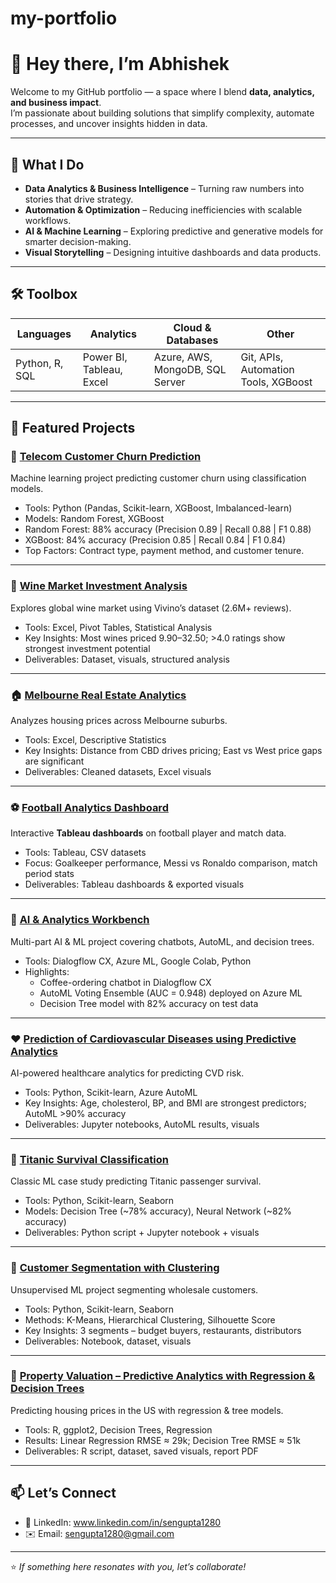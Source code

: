 # my-portfolio
# 👋 Hey there, I’m Abhishek

Welcome to my GitHub portfolio — a space where I blend **data, analytics, and business impact**.  
I’m passionate about building solutions that simplify complexity, automate processes, and uncover insights hidden in data.  

---

## 🚀 What I Do
- **Data Analytics & Business Intelligence** – Turning raw numbers into stories that drive strategy.  
- **Automation & Optimization** – Reducing inefficiencies with scalable workflows.  
- **AI & Machine Learning** – Exploring predictive and generative models for smarter decision-making.  
- **Visual Storytelling** – Designing intuitive dashboards and data products.  

---

## 🛠️ Toolbox
| Languages | Analytics | Cloud & Databases | Other |
|-----------|-----------|-------------------|-------|
| Python, R, SQL | Power BI, Tableau, Excel | Azure, AWS, MongoDB, SQL Server | Git, APIs, Automation Tools, XGBoost | ClaudeAI, GeminiAI, OpenAI APIs, AI Based Automations, Agentic AI 

---

## 🚀 Featured Projects

### 📱 [Telecom Customer Churn Prediction](https://github.com/sengupta1280/my-portfolio/tree/main/Projects/Telecom%20Churn%20Prediction)
Machine learning project predicting customer churn using classification models.  
- Tools: Python (Pandas, Scikit-learn, XGBoost, Imbalanced-learn)  
- Models: Random Forest, XGBoost  
- Random Forest: 88% accuracy (Precision 0.89 | Recall 0.88 | F1 0.88)  
- XGBoost: 84% accuracy (Precision 0.85 | Recall 0.84 | F1 0.84)  
- Top Factors: Contract type, payment method, and customer tenure.

---

### 🍷 [Wine Market Investment Analysis](https://github.com/sengupta1280/my-portfolio/tree/main/Projects/Wine%20Market%20Analysis)
Explores global wine market using Vivino’s dataset (2.6M+ reviews).  
- Tools: Excel, Pivot Tables, Statistical Analysis  
- Key Insights: Most wines priced $9.90–$32.50; >4.0 ratings show strongest investment potential  
- Deliverables: Dataset, visuals, structured analysis  

---

### 🏠 [Melbourne Real Estate Analytics](https://github.com/sengupta1280/my-portfolio/tree/main/Projects/Melbourne%20Real%20Estate%20Analysis)
Analyzes housing prices across Melbourne suburbs.  
- Tools: Excel, Descriptive Statistics  
- Key Insights: Distance from CBD drives pricing; East vs West price gaps are significant  
- Deliverables: Cleaned datasets, Excel visuals  

---

### ⚽ [Football Analytics Dashboard](https://github.com/sengupta1280/my-portfolio/tree/main/Projects/Football%20Analytics%20Dashboard)
Interactive **Tableau dashboards** on football player and match data.  
- Tools: Tableau, CSV datasets  
- Focus: Goalkeeper performance, Messi vs Ronaldo comparison, match period stats  
- Deliverables: Tableau dashboards & exported visuals  

---

### 🤖 [AI & Analytics Workbench](https://github.com/sengupta1280/my-portfolio/tree/main/Projects/AI%20and%20Analytics%20Workbench)
Multi-part AI & ML project covering chatbots, AutoML, and decision trees.  
- Tools: Dialogflow CX, Azure ML, Google Colab, Python  
- Highlights:  
  - Coffee-ordering chatbot in Dialogflow CX  
  - AutoML Voting Ensemble (AUC = 0.948) deployed on Azure ML  
  - Decision Tree model with 82% accuracy on test data  

---

### ❤️ [Prediction of Cardiovascular Diseases using Predictive Analytics](https://github.com/sengupta1280/my-portfolio/tree/main/Projects/Prediction%20of%20Cardiovascular%20Diseases%20using%20Predictive%20Analytics)
AI-powered healthcare analytics for predicting CVD risk.  
- Tools: Python, Scikit-learn, Azure AutoML  
- Key Insights: Age, cholesterol, BP, and BMI are strongest predictors; AutoML >90% accuracy  
- Deliverables: Jupyter notebooks, AutoML results, visuals  

---

### 🚢 [Titanic Survival Classification](https://github.com/sengupta1280/my-portfolio/tree/main/Projects/Titanic%20Survival%20Classification%20-%20Predictive%20Analytics)
Classic ML case study predicting Titanic passenger survival.  
- Tools: Python, Scikit-learn, Seaborn  
- Models: Decision Tree (~78% accuracy), Neural Network (~82% accuracy)  
- Deliverables: Python script + Jupyter notebook + visuals  

---

### 🛒 [Customer Segmentation with Clustering](https://github.com/sengupta1280/my-portfolio/tree/main/Projects/Customer%20Segmentation%20with%20Data%20Clustering)
Unsupervised ML project segmenting wholesale customers.  
- Tools: Python, Scikit-learn, Seaborn  
- Methods: K-Means, Hierarchical Clustering, Silhouette Score  
- Key Insights: 3 segments – budget buyers, restaurants, distributors  
- Deliverables: Notebook, dataset, visuals  

---

### 🏡 [Property Valuation – Predictive Analytics with Regression & Decision Trees](https://github.com/sengupta1280/my-portfolio/tree/main/Projects/Property%20Valuation%20using%20Predictive%20Analytics)
Predicting housing prices in the US with regression & tree models.  
- Tools: R, ggplot2, Decision Trees, Regression  
- Results: Linear Regression RMSE ≈ 29k; Decision Tree RMSE ≈ 51k  
- Deliverables: R script, dataset, saved visuals, report PDF  

---

## 📫 Let’s Connect
- 💼 LinkedIn: www.linkedin.com/in/sengupta1280
- ✉️ Email: sengupta1280@gmail.com  

---

⭐ *If something here resonates with you, let’s collaborate!*  